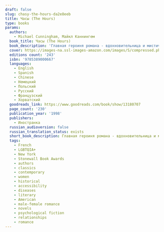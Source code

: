 ```yaml
---
draft: false
slug: chasy-the-hours-da2e8eeb
title: Часы (The Hours)
type: books
params:
  authors:
    - Michael Cunningham, Майкл Каннингем
  book_title: Часы (The Hours)
  book_description: 'Главная героиня романа - вдохновительница и мистический "соавтор" Каннингема, знаменитая английская писательница Вирджиния Вулф. Наряду с ней, пишущей свой прославленный роман "Миссис Дэллоуэй" в 20-х годах XX века, в "Часах" рассказывается о миссис Браун, читающей эту книгу в середине века, и миссис Дэллоуэй, живущей в конце XX века в Нью-Йорке, чья судьба так схожа с судьбой Клариссы из книги Вулф. Англия 20-х и Америка 90-х. Патриархальный Ричмонд, послевоенный Лос-Анджелес и сверхсовременный Нью-Йорк. Как устроено время? Как рождаются книги? Обо всем этом - "Часы". The Pulitzer Prize-winning novel that became a motion picture starring Meryl Streep, Julianne Moore, and Nicole Kidman, directed by Stephen Daldry from a screenplay by David Hare.InThe Hours, Michael Cunningham, widely praised as one of the most gifted writers of his generation, draws inventively on the life and work of Virginia Woolf to tell the story of a group of contemporary characters struggling with the conflicting claims of love and inheritance, hope and despair. The narrative of Woolf’s last days before her suicide early in World War II counterpoints the fictional stories of Samuel, a famous poet whose life has been shadowed by his talented and troubled mother, and his lifelong friend Clarissa, who strives to forge a balanced and rewarding life in spite of the demands of friends, lovers, and family.Passionate, profound, and deeply moving, this is Cunningham’s most remarkable achievement to date.'
  cover: https://images-na.ssl-images-amazon.com/images/S/compressed.photo.goodreads.com/books/1479663379i/11899.jpg
  editions count: '243'
  isbn: '9785389000667'
  languages:
    - English
    - Spanish
    - Chinese
    - Немецкий
    - Польский
    - Русский
    - Французский
    - Хорватский
  goodreads_link: https://www.goodreads.com/book/show/13180707
  page_count: '230'
  publication_year: '1998'
  publishers:
    - Иностранка
  russian_audioversion: false
  russian_translation_status: exists
  short_book_description: Главная героиня романа - вдохновительница и мистический "соавтор" Каннингема, знаменитая английская писательница Вирджиния Вулф. Наряду с ней, пишущей свой прославленный роман "Миссис Дэллоуэй" в 20-х годах XX века…
  tags:
    - French
    - LGBTQIA+
    - New York
    - Stonewall Book Awards
    - authors
    - classics
    - contemporary
    - women
    - historical
    - accessibility
    - diseases
    - literary
    - American
    - male-female romance
    - novels
    - psychological fiction
    - relationships
    - romance
---
```


